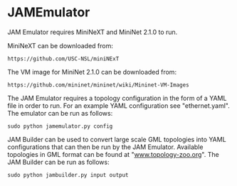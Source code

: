 # JAMEmulator

JAM Emulator requires MiniNeXT and MiniNet 2.1.0 to run.

MiniNeXT can be downloaded from: 
    
    https://github.com/USC-NSL/miniNExT

The VM image for MiniNet 2.1.0 can be downloaded from: 

    https://github.com/mininet/mininet/wiki/Mininet-VM-Images

The JAM Emulator requires a topology configuration in the form of a YAML file in order to run. For an example YAML configuration see "ethernet.yaml". The emulator can be run as follows:

    sudo python jamemulator.py config

JAM Builder can be used to convert large scale GML topologies into YAML configurations that can then be run by the JAM Emulator. Available topologies in GML format can be found at "www.topology-zoo.org". The JAM Builder can be run as follows:

    sudo python jambuilder.py input output